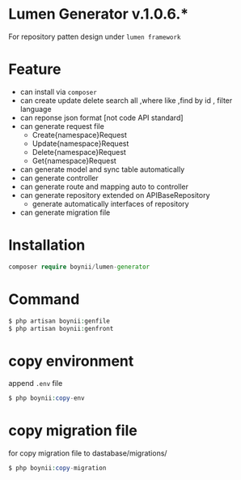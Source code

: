 # Lumen Generator v.1.0.6.*
For repository patten design under `lumen framework`
# Feature 
- can install via `composer`
- can create update delete search all ,where like ,find by id , filter language 
- can reponse json format [not code API standard] 
- can generate request file 
	- Create{namespace}Request
	- Update{namespace}Request
	- Delete{namespace}Request
	- Get{namespace}Request
- can generate model and sync table automatically
- can generate controller 
- can generate route and mapping auto to controller
- can generate repository extended on APIBaseRepository
	- generate automatically interfaces of repository
- can generate migration file
# Installation 
```php
composer require boynii/lumen-generator
```
# Command
```php
$ php artisan boynii:genfile 
$ php artisan boynii:genfront
```
# copy environment
 append `.env` file 
```php
$ php boynii:copy-env  
```
# copy migration file
for copy migration file to dastabase/migrations/
```php
$ php boynii:copy-migration 
```

